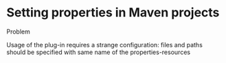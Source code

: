 
Setting properties in Maven projects
====================================

Problem

Usage of the plug-in requires a strange configuration: files and paths should be specified
with same name of the properties-resources